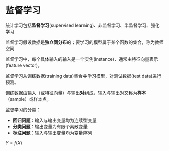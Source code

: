 # 监督学习

统计学习包括**监督学习**(supervised learning)、非监督学习、半监督学习、强化学习

监督学习假设数据是**独立同分布**的；要学习的模型属于某个函数的集合，称为教师空间

监督学习中，每个具体输入的输入是一个实例(instance)，通常由特征向量表示(feature vector)。

监督学习从训练数据(training data)集合中学习模型，对测试数据(test data)进行预测。

训练数据由输入（或特征向量）与输出**对**组成，输入与输出对又称为**样本**（sample）或样本点。

监督学习的分类：

- **回归问题**：输入与输出变量均为连续型变量
- **分类问题**：输出变量为有限个离散变量
- **标注问题**：输入与输出变量均为变量序列

$Y = f\left( X \right)$

